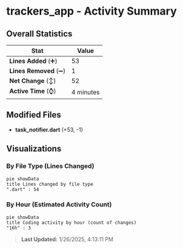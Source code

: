 # trackers_app - Activity Summary 

## Overall Statistics

| Stat                   | Value                                                             |
| ---------------------- | ----------------------------------------------------------------- |
| **Lines Added** (➕)   | 53                                          |
| **Lines Removed** (➖) | 1                                        |
| **Net Change** (↕)    | 52                |
| **Active Time** (⌚)   | 4 minutes |


## Modified Files
- **task_notifier.dart** (+53, -1)

## Visualizations

### By File Type (Lines Changed)

```mermaid
pie showData
title Lines changed by file type
".dart" : 54
```

### By Hour (Estimated Activity Count)

```mermaid
pie showData
title Coding activity by hour (count of changes)
"16h" : 3
```


> **Last Updated:** 1/26/2025, 4:13:11 PM